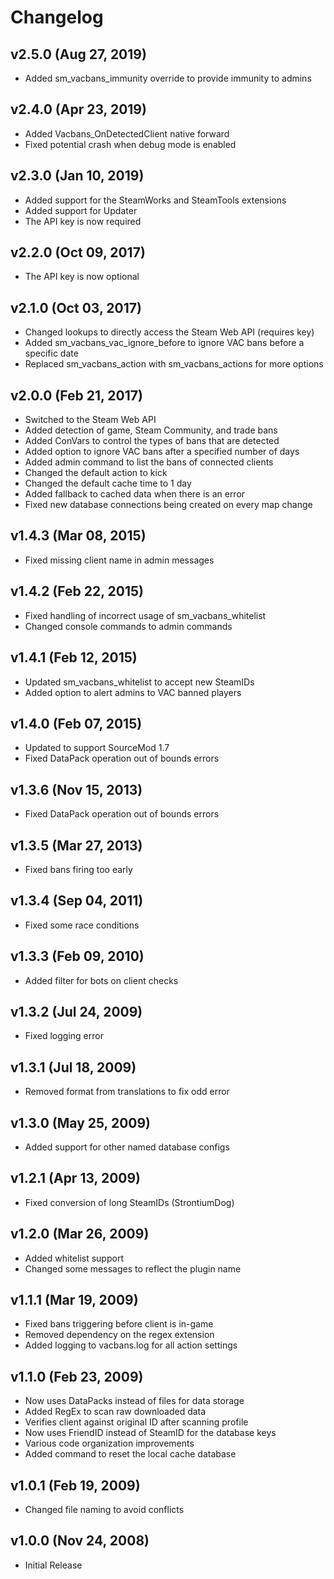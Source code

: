 # Changelog

## v2.5.0 (Aug 27, 2019)

 * Added sm_vacbans_immunity override to provide immunity to admins

## v2.4.0 (Apr 23, 2019)

 * Added Vacbans_OnDetectedClient native forward
 * Fixed potential crash when debug mode is enabled

## v2.3.0 (Jan 10, 2019)

 * Added support for the SteamWorks and SteamTools extensions
 * Added support for Updater
 * The API key is now required

## v2.2.0 (Oct 09, 2017)

 * The API key is now optional

## v2.1.0 (Oct 03, 2017)

 * Changed lookups to directly access the Steam Web API (requires key)
 * Added sm_vacbans_vac_ignore_before to ignore VAC bans before a specific date
 * Replaced sm_vacbans_action with sm_vacbans_actions for more options

## v2.0.0 (Feb 21, 2017)

 * Switched to the Steam Web API
 * Added detection of game, Steam Community, and trade bans
 * Added ConVars to control the types of bans that are detected
 * Added option to ignore VAC bans after a specified number of days
 * Added admin command to list the bans of connected clients
 * Changed the default action to kick
 * Changed the default cache time to 1 day
 * Added fallback to cached data when there is an error
 * Fixed new database connections being created on every map change

## v1.4.3 (Mar 08, 2015)

 * Fixed missing client name in admin messages

## v1.4.2 (Feb 22, 2015)

 * Fixed handling of incorrect usage of sm_vacbans_whitelist
 * Changed console commands to admin commands

## v1.4.1 (Feb 12, 2015)

 * Updated sm_vacbans_whitelist to accept new SteamIDs
 * Added option to alert admins to VAC banned players

## v1.4.0 (Feb 07, 2015)

 * Updated to support SourceMod 1.7
 * Fixed DataPack operation out of bounds errors

## v1.3.6 (Nov 15, 2013)

 * Fixed DataPack operation out of bounds errors

## v1.3.5 (Mar 27, 2013)

 * Fixed bans firing too early

## v1.3.4 (Sep 04, 2011)

 * Fixed some race conditions

## v1.3.3 (Feb 09, 2010)

 * Added filter for bots on client checks

## v1.3.2 (Jul 24, 2009)

 * Fixed logging error

## v1.3.1 (Jul 18, 2009)

 * Removed format from translations to fix odd error

## v1.3.0 (May 25, 2009)

 * Added support for other named database configs

## v1.2.1 (Apr 13, 2009)

 * Fixed conversion of long SteamIDs (StrontiumDog)

## v1.2.0 (Mar 26, 2009)

 * Added whitelist support
 * Changed some messages to reflect the plugin name

## v1.1.1 (Mar 19, 2009)

 * Fixed bans triggering before client is in-game
 * Removed dependency on the regex extension
 * Added logging to vacbans.log for all action settings

## v1.1.0 (Feb 23, 2009)

 * Now uses DataPacks instead of files for data storage
 * Added RegEx to scan raw downloaded data
 * Verifies client against original ID after scanning profile
 * Now uses FriendID instead of SteamID for the database keys
 * Various code organization improvements
 * Added command to reset the local cache database

## v1.0.1 (Feb 19, 2009)

 * Changed file naming to avoid conflicts

## v1.0.0 (Nov 24, 2008)

 * Initial Release
